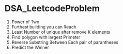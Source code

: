 # DSA_LeetcodeProblem
1. Power of Two
2. Furthest building you can Reach
3. Least Number of unique after remove K elements
4. Find polygon with largest Primeter
5. Reverse Substring Between Each pair of parantheses
6. Predict the Winner
